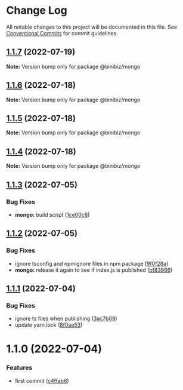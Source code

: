 # Change Log

All notable changes to this project will be documented in this file.
See [Conventional Commits](https://conventionalcommits.org) for commit guidelines.

## [1.1.7](https://github.com/binibiz/nodejs-commons/compare/@binibiz/mongo@1.1.6...@binibiz/mongo@1.1.7) (2022-07-19)

**Note:** Version bump only for package @binibiz/mongo





## [1.1.6](https://github.com/binibiz/nodejs-commons/compare/@binibiz/mongo@1.1.5...@binibiz/mongo@1.1.6) (2022-07-18)

**Note:** Version bump only for package @binibiz/mongo





## [1.1.5](https://github.com/binibiz/nodejs-commons/compare/@binibiz/mongo@1.1.4...@binibiz/mongo@1.1.5) (2022-07-18)

**Note:** Version bump only for package @binibiz/mongo





## [1.1.4](https://github.com/binibiz/nodejs-commons/compare/@binibiz/mongo@1.1.3...@binibiz/mongo@1.1.4) (2022-07-18)

**Note:** Version bump only for package @binibiz/mongo





## [1.1.3](https://github.com/binibiz/nodejs-commons/compare/@binibiz/mongo@1.1.2...@binibiz/mongo@1.1.3) (2022-07-05)


### Bug Fixes

* **mongo:** build script ([1ce00c8](https://github.com/binibiz/nodejs-commons/commit/1ce00c86ccc590d9269ee68b8011396bfcdf34bc))





## [1.1.2](https://github.com/binibiz/nodejs-commons/compare/@binibiz/mongo@1.1.1...@binibiz/mongo@1.1.2) (2022-07-05)


### Bug Fixes

* ignore tsconfig and npmignore files in npm package ([9f0f28a](https://github.com/binibiz/nodejs-commons/commit/9f0f28a3c171d2ed73d5b5ed8c403fe25a36b267))
* **mongo:** release it again to see if index.js is published ([bf83866](https://github.com/binibiz/nodejs-commons/commit/bf8386682e88811674f769c84f24fead657be54a))





## [1.1.1](https://github.com/binibiz/nodejs-commons/compare/@binibiz/mongo@1.1.0...@binibiz/mongo@1.1.1) (2022-07-04)


### Bug Fixes

* ignore ts files when publishing ([3ac7b09](https://github.com/binibiz/nodejs-commons/commit/3ac7b0997810777a54e9def85e139b8435646be6))
* update yarn.lock ([8f0ae53](https://github.com/binibiz/nodejs-commons/commit/8f0ae531b9b8c74cd2c43d38094a80c1ccdca493))





# 1.1.0 (2022-07-04)


### Features

* first commit ([c4ffab6](https://github.com/binibiz/nodejs-commons/commit/c4ffab6bb43999506c46ab2e32e51fea077f5307))
